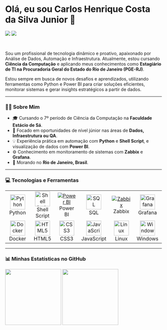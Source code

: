 # Olá, eu sou Carlos Henrique Costa da Silva Junior 👋

<a href="mailto:chjunior05@gmail.com"><img src="https://img.shields.io/badge/Gmail-D14836?style=for-the-badge&logo=gmail&logoColor=white" target="_blank"></a>
<a href="https://www.linkedin.com/in/carlos-henrique-638476201/"><img src="https://img.shields.io/badge/LinkedIn-0077B5?style=for-the-badge&logo=linkedin&logoColor=white" target="_blank"></a>

<br>

Sou um profissional de tecnologia dinâmico e proativo, apaixonado por Análise de Dados, Automação e Infraestrutura. Atualmente, estou cursando **Ciência da Computação** e aplicando meus conhecimentos como **Estagiário de TI na Procuradoria Geral do Estado do Rio de Janeiro (PGE-RJ)**.

Estou sempre em busca de novos desafios e aprendizados, utilizando ferramentas como Python e Power BI para criar soluções eficientes, monitorar sistemas e gerar insights estratégicos a partir de dados.

---

### 👨‍💻 Sobre Mim

* 🎓 Cursando o 7º período de Ciência da Computação na **Faculdade Estácio de Sá**.
* 🚀 Focado em oportunidades de nível júnior nas áreas de **Dados, Infraestrutura ou QA**.
* 💡 Experiência prática em automação com **Python** e **Shell Script**, e visualização de dados com **Power BI**.
* ⚙️ Conhecimento em monitoramento de sistemas com **Zabbix** e **Grafana**.
* 📍 Morando no **Rio de Janeiro, Brasil**.

---

### 💻 Tecnologias e Ferramentas

<table>
  <tr>
    <td align="center" width="96">
      <a href="#-linguagens-de-programação">
        <img src="https://cdn.jsdelivr.net/gh/devicons/devicon@latest/icons/python/python-original.svg" width="48" height="48" alt="Python" />
      </a>
      <br>Python
    </td>
    <td align="center" width="96">
      <a href="#-linguagens-de-programação">
        <img src="https://cdn.jsdelivr.net/gh/devicons/devicon@latest/icons/bash/bash-original.svg" width="48" height="48" alt="Shell Script" />
      </a>
      <br>Shell Script
    </td>
    <td align="center" width="96">
      <a href="#-visualização-de-dados--bi">
        <img src="https://img.shields.io/badge/Power%20BI-F2C811?style=for-the-badge&logo=powerbi&logoColor=black" alt="Power BI" />
      </a>
      <br>Power BI
    </td>
    <td align="center" width="96">
      <a href="#-banco-de-dados">
        <img src="https://cdn.jsdelivr.net/gh/devicons/devicon@latest/icons/mysql/mysql-original.svg" width="48" height="48" alt="SQL" />
      </a>
      <br>SQL
    </td>
     <td align="center" width="96">
      <a href="#-infra--monitoramento">
        <img src="https://img.shields.io/badge/Zabbix-D40000?style=for-the-badge&logo=zabbix&logoColor=white" alt="Zabbix" />
      </a>
      <br>Zabbix
    </td>
    <td align="center" width="96">
      <a href="#-infra--monitoramento">
        <img src="https://cdn.jsdelivr.net/gh/devicons/devicon@latest/icons/grafana/grafana-original.svg" width="48" height="48" alt="Grafana" />
      </a>
      <br>Grafana
    </td>
  </tr>
  <tr>
    <td align="center" width="96">
      <a href="#-infra--monitoramento">
        <img src="https://cdn.jsdelivr.net/gh/devicons/devicon@latest/icons/docker/docker-original.svg" width="48" height="48" alt="Docker" />
      </a>
      <br>Docker
    </td>
    <td align="center" width="96">
      <a href="#-desenvolvimento-web">
        <img src="https://cdn.jsdelivr.net/gh/devicons/devicon@latest/icons/html5/html5-original.svg" width="48" height="48" alt="HTML5" />
      </a>
      <br>HTML5
    </td>
    <td align="center" width="96">
      <a href="#-desenvolvimento-web">
        <img src="https://cdn.jsdelivr.net/gh/devicons/devicon@latest/icons/css3/css3-original.svg" width="48" height="48" alt="CSS3" />
      </a>
      <br>CSS3
    </td>
    <td align="center" width="96">
      <a href="#-desenvolvimento-web">
        <img src="https://cdn.jsdelivr.net/gh/devicons/devicon@latest/icons/javascript/javascript-original.svg" width="48" height="48" alt="JavaScript" />
      </a>
      <br>JavaScript
    </td>
    <td align="center" width="96">
      <a href="#-sistemas-operacionais">
        <img src="https://cdn.jsdelivr.net/gh/devicons/devicon@latest/icons/linux/linux-original.svg" width="48" height="48" alt="Linux" />
      </a>
      <br>Linux
    </td>
    <td align="center" width="96">
      <a href="#-sistemas-operacionais">
        <img src="https://cdn.jsdelivr.net/gh/devicons/devicon@latest/icons/windows8/windows8-original.svg" width="48" height="48" alt="Windows" />
      </a>
      <br>Windows
    </td>
  </tr>
</table>

---

### 📊 Minhas Estatísticas no GitHub

<div>
  <img height="180em" src="https://github-readme-stats.vercel.app/api?username=baxinhodull&include_all_commits=true&show_icons=true&theme=nightowl&rank_icon=github">
  <img height="180em" src="https://github-readme-stats.vercel.app/api/top-langs/?username=baxinhodull&layout=compact&theme=nightowl">
</div>
